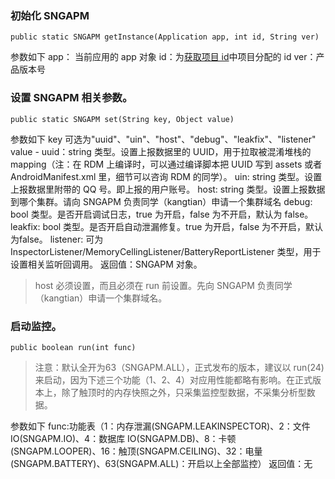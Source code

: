 ### 初始化 SNGAPM
```
public static SNGAPM getInstance(Application app, int id, String ver)
```
参数如下
app： 当前应用的 app 对象
id：为[获取项目 id](http://tce.fsphere.cn/document/product/683/15220)中项目分配的 id
ver：产品版本号
### 设置 SNGAPM 相关参数。
```
public static SNGAPM set(String key, Object value)
```
参数如下
key 可选为"uuid"、"uin"、"host"、"debug"、"leakfix"、"listener"
value - uuid：string 类型。设置上报数据里的 UUID，用于拉取被混淆堆栈的 mapping（注：在 RDM 上编译时，可以通过编译脚本把 UUID 写到 assets 或者 AndroidManifest.xml 里，细节可以咨询 RDM 的同学）。
uin: string 类型。设置上报数据里附带的 QQ 号。即上报的用户账号。
host: string 类型。设置上报数据到哪个集群。请向 SNGAPM 负责同学（kangtian）申请一个集群域名
debug: bool 类型。是否开启调试日志，true 为开启，false 为不开启，默认为 false。
leakfix: bool 类型。是否开启自动泄漏修复。true 为开启，false 为不开启，默认为false。
listener: 可为 InspectorListener/MemoryCellingListener/BatteryReportListener 类型，用于设置相关监听回调用。
返回值：SNGAPM 对象。
>host 必须设置，而且必须在 run 前设置。先向 SNGAPM 负责同学（kangtian）申请一个集群域名。

### 启动监控。
```
public boolean run(int func)
```
>注意：默认全开为63（SNGAPM.ALL），正式发布的版本，建议以 run(24)来启动，因为下述三个功能（1、2、4）对应用性能都略有影响。在正式版本上，除了触顶时的内存快照之外，只采集监控型数据，不采集分析型数据。

参数如下
func:功能表（1：内存泄漏(SNGAPM.LEAKINSPECTOR)、2：文件 IO(SNGAPM.IO)、4：数据库 IO(SNGAPM.DB)、8：卡顿(SNGAPM.LOOPER)、16：触顶(SNGAPM.CEILING)、32：电量(SNGAPM.BATTERY)、63(SNGAPM.ALL)：开启以上全部监控）
返回值：无